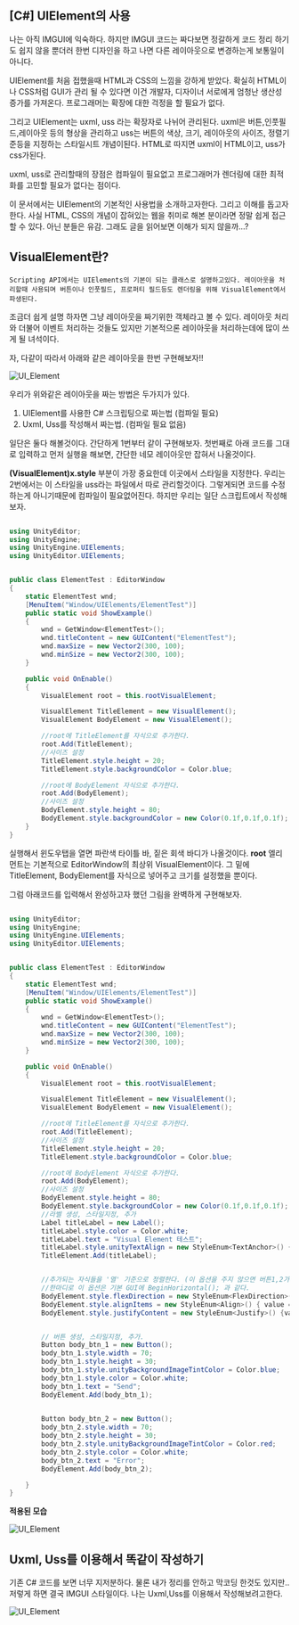  
## [C#] UIElement의 사용

   나는 아직 IMGUI에 익숙하다. 하지만 IMGUI 코드는 짜다보면 
   정갈하게 코드 정리 하기도 쉽지 않을 뿐더러 한번 디자인을 하고 나면 다른 레이아웃으로 변경하는게 보통일이 아니다. 

   UIElement를 처음 접했을때 HTML과 CSS의 느낌을 강하게 받았다. 
   확실히 HTML이나 CSS처럼 GUI가 관리 될 수 있다면 이건 개발자, 디자이너 서로에게 엄청난 생산성 증가를 가져온다. 프로그래머는 확장에 대한 걱정을 할 필요가 없다. 

   그리고 UIElement는 uxml, uss 라는 확장자로 나뉘어 관리된다. uxml은 버튼,인풋필드,레이아웃 등의 형상을 관리하고 uss는 버튼의 색상, 크기, 레이아웃의 사이즈, 정렬기준등을 지정하는 스타일시트 개념이된다. HTML로 따지면 uxml이 HTML이고, uss가 css가된다.


   uxml, uss로 관리할때의 장점은 컴파일이 필요없고 프로그래머가 렌더링에 대한 최적화를 고민할 필요가 없다는 점이다.

   이 문서에서는 UIElement의 기본적인 사용법을 소개하고자한다. 그리고 이해를 돕고자한다. 사실 HTML, CSS의 개념이 잡혀있는 웹을 취미로 해본 분이라면 정말 쉽게 접근할 수 있다. 아닌 분들은 유감. 그래도 글을 읽어보면 이해가 되지 않을까...?

## VisualElement란?

    Scripting API에서는 UIElements의 기본이 되는 클래스로 설명하고있다. 레이아웃을 처리할때 사용되며 버튼이나 인풋필드, 프로퍼티 필드등도 렌더링을 위해 VisualElement에서 파생된다.

 조금더 쉽게 설명 하자면 그냥 레이아웃을 짜기위한 객체라고 볼 수 있다. 레이아웃 처리와 더불어 이벤트 처리하는 것들도 있지만 기본적으론 레이아웃을 처리하는데에 많이 쓰게 될 녀석이다.  
 
 자, 다같이 따라서 아래와 같은 레이아웃을 한번 구현해보자!!

 ![UI_Element](https://raw.githubusercontent.com/shlifedev/shlifedev.github.io/master/assets/images/layout_element.PNG)
 
 우리가 위와같은 레이아웃을 짜는 방법은 두가지가 있다.

   1. UIElement를 사용한 C# 스크립팅으로 짜는법 (컴파일 필요)
   2. Uxml, Uss를 작성해서 짜는법. (컴파일 필요 없음)
   
일단은 둘다 해볼것이다. 간단하게 1번부터 같이 구현해보자.
첫번째로 아래 코드를 그대로 입력하고 먼저 실행을 해보면, 간단한 네모 레이아웃만 잡혀서 나올것이다.

**(VisualElement)x.style** 부분이 가장 중요한데 이곳에서 스타일을 지정한다. 우리는 2번에서는 이 스타일을 uss라는 파일에서 따로 관리할것이다. 그렇게되면 코드를 수정하는게 아니기때문에 컴파일이 필요없어진다. 하지만 우리는 일단 스크립트에서 작성해보자.

```csharp

using UnityEditor;
using UnityEngine;
using UnityEngine.UIElements;
using UnityEditor.UIElements;


public class ElementTest : EditorWindow
{
    static ElementTest wnd;
    [MenuItem("Window/UIElements/ElementTest")] 
    public static void ShowExample()
    {
        wnd = GetWindow<ElementTest>();
        wnd.titleContent = new GUIContent("ElementTest");
        wnd.maxSize = new Vector2(300, 100);
        wnd.minSize = new Vector2(300, 100);
    }

    public void OnEnable()
    {
        VisualElement root = this.rootVisualElement;

        VisualElement TitleElement = new VisualElement();
        VisualElement BodyElement = new VisualElement(); 

        //root에 TitleElement를 자식으로 추가한다.
        root.Add(TitleElement);
        //사이즈 설정 
        TitleElement.style.height = 20;
        TitleElement.style.backgroundColor = Color.blue;

        //root에 BodyElement 자식으로 추가한다.
        root.Add(BodyElement);
        //사이즈 설정  
        BodyElement.style.height = 80;
        BodyElement.style.backgroundColor = new Color(0.1f,0.1f,0.1f); 
    }
}


```

실행해서 윈도우탭을 열면 파란색 타이틀 바, 짙은 회색 바디가 나올것이다. **root** 엘리먼트는 기본적으로 EditorWindow의 최상위 VisualElement이다. 그 밑에 TitleElement, BodyElement를 자식으로 넣어주고 크기를 설정했을 뿐이다.

그럼 아래코드를 입력해서 완성하고자 했던 그림을 완벽하게 구현해보자.



```csharp

using UnityEditor;
using UnityEngine;
using UnityEngine.UIElements;
using UnityEditor.UIElements;


public class ElementTest : EditorWindow
{
    static ElementTest wnd;
    [MenuItem("Window/UIElements/ElementTest")] 
    public static void ShowExample()
    {
        wnd = GetWindow<ElementTest>();
        wnd.titleContent = new GUIContent("ElementTest");
        wnd.maxSize = new Vector2(300, 100);
        wnd.minSize = new Vector2(300, 100);
    }

    public void OnEnable()
    {
        VisualElement root = this.rootVisualElement;

        VisualElement TitleElement = new VisualElement();
        VisualElement BodyElement = new VisualElement(); 

        //root에 TitleElement를 자식으로 추가한다.
        root.Add(TitleElement);
        //사이즈 설정 
        TitleElement.style.height = 20;
        TitleElement.style.backgroundColor = Color.blue;

        //root에 BodyElement 자식으로 추가한다.
        root.Add(BodyElement);
        //사이즈 설정  
        BodyElement.style.height = 80;
        BodyElement.style.backgroundColor = new Color(0.1f,0.1f,0.1f);
        //라벨 생성, 스타일지정, 추가
        Label titleLabel = new Label();
        titleLabel.style.color = Color.white;
        titleLabel.text = "Visual Element 테스트";
        titleLabel.style.unityTextAlign = new StyleEnum<TextAnchor>() { value = TextAnchor.MiddleCenter };
        TitleElement.Add(titleLabel);


        //추가되는 자식들을 '열' 기준으로 정렬한다. (이 옵션을 주지 않으면 버튼1,2가 Element안에 세로로 나열되어 들어감.)
        //한마디로 이 옵션은 기본 GUI에 BeginHorizontal(); 과 같다.
        BodyElement.style.flexDirection = new StyleEnum<FlexDirection>() { value = FlexDirection.Row };
        BodyElement.style.alignItems = new StyleEnum<Align>() { value = Align.Center }; 
        BodyElement.style.justifyContent = new StyleEnum<Justify>() {value = Justify.Center };


        // 버튼 생성, 스타일지정, 추가.
        Button body_btn_1 = new Button();
        body_btn_1.style.width = 70;
        body_btn_1.style.height = 30;
        body_btn_1.style.unityBackgroundImageTintColor = Color.blue;
        body_btn_1.style.color = Color.white;
        body_btn_1.text = "Send";
        BodyElement.Add(body_btn_1);

        
        Button body_btn_2 = new Button();
        body_btn_2.style.width = 70;
        body_btn_2.style.height = 30;
        body_btn_2.style.unityBackgroundImageTintColor = Color.red;
        body_btn_2.style.color = Color.white;
        body_btn_2.text = "Error";
        BodyElement.Add(body_btn_2); 

    }
}    

```

 **적용된 모습**

 ![UI_Element](https://raw.githubusercontent.com/shlifedev/shlifedev.github.io/master/assets/images/43.PNG)
 

## Uxml, Uss를 이용해서 똑같이 작성하기

 기존 C# 코드를 보면 너무 지저분하다. 물론 내가 정리를 안하고 막코딩 한것도 있지만.. 저렇게 하면 결국 IMGUI 스타일이다. 나는 Uxml,Uss를 이용해서 작성해보려고한다. 



 ![UI_Element](https://raw.githubusercontent.com/shlifedev/shlifedev.github.io/master/assets/images/changeUSS.gif)
 